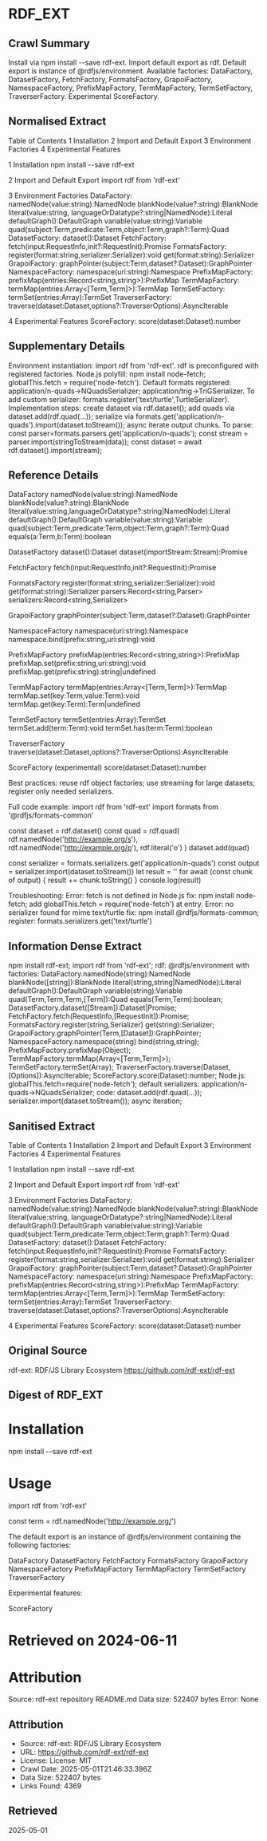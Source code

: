 # RDF_EXT

## Crawl Summary
Install via npm install --save rdf-ext. Import default export as rdf. Default export is instance of @rdfjs/environment. Available factories: DataFactory, DatasetFactory, FetchFactory, FormatsFactory, GrapoiFactory, NamespaceFactory, PrefixMapFactory, TermMapFactory, TermSetFactory, TraverserFactory. Experimental ScoreFactory.

## Normalised Extract
Table of Contents
1 Installation
2 Import and Default Export
3 Environment Factories
4 Experimental Features

1 Installation
  npm install --save rdf-ext

2 Import and Default Export
  import rdf from 'rdf-ext'

3 Environment Factories
  DataFactory:
    namedNode(value:string):NamedNode
    blankNode(value?:string):BlankNode
    literal(value:string, languageOrDatatype?:string|NamedNode):Literal
    defaultGraph():DefaultGraph
    variable(value:string):Variable
    quad(subject:Term,predicate:Term,object:Term,graph?:Term):Quad
  DatasetFactory:
    dataset():Dataset
  FetchFactory:
    fetch(input:RequestInfo,init?:RequestInit):Promise<Response>
  FormatsFactory:
    register(format:string,serializer:Serializer):void
    get(format:string):Serializer
  GrapoiFactory:
    graphPointer(subject:Term,dataset?:Dataset):GraphPointer
  NamespaceFactory:
    namespace(uri:string):Namespace
  PrefixMapFactory:
    prefixMap(entries:Record<string,string>):PrefixMap
  TermMapFactory:
    termMap(entries:Array<[Term,Term]>):TermMap
  TermSetFactory:
    termSet(entries:Array<Term>):TermSet
  TraverserFactory:
    traverse(dataset:Dataset,options?:TraverserOptions):AsyncIterable<Term>

4 Experimental Features
  ScoreFactory:
    score(dataset:Dataset):number


## Supplementary Details
Environment instantiation: import rdf from 'rdf-ext'. rdf is preconfigured with registered factories. Node.js polyfill: npm install node-fetch; globalThis.fetch = require('node-fetch'). Default formats registered: application/n-quads->NQuadsSerializer; application/trig->TriGSerializer. To add custom serializer: formats.register('text/turtle',TurtleSerializer). Implementation steps: create dataset via rdf.dataset(); add quads via dataset.add(rdf.quad(...)); serialize via formats.get('application/n-quads').import(dataset.toStream()); async iterate output chunks. To parse: const parser=formats.parsers.get('application/n-quads'); const stream = parser.import(stringToStream(data)); const dataset = await rdf.dataset().import(stream);

## Reference Details
DataFactory
  namedNode(value:string):NamedNode
  blankNode(value?:string):BlankNode
  literal(value:string,languageOrDatatype?:string|NamedNode):Literal
  defaultGraph():DefaultGraph
  variable(value:string):Variable
  quad(subject:Term,predicate:Term,object:Term,graph?:Term):Quad
  equals(a:Term,b:Term):boolean

DatasetFactory
  dataset():Dataset
  dataset(importStream:Stream<Quad>):Promise<Dataset>

FetchFactory
  fetch(input:RequestInfo,init?:RequestInit):Promise<Response>

FormatsFactory
  register(format:string,serializer:Serializer):void
  get(format:string):Serializer
  parsers:Record<string,Parser>
  serializers:Record<string,Serializer>

GrapoiFactory
  graphPointer(subject:Term,dataset?:Dataset):GraphPointer

NamespaceFactory
  namespace(uri:string):Namespace
  namespace.bind(prefix:string,uri:string):void

PrefixMapFactory
  prefixMap(entries:Record<string,string>):PrefixMap
  prefixMap.set(prefix:string,uri:string):void
  prefixMap.get(prefix:string):string|undefined

TermMapFactory
  termMap(entries:Array<[Term,Term]>):TermMap
  termMap.set(key:Term,value:Term):void
  termMap.get(key:Term):Term|undefined

TermSetFactory
  termSet(entries:Array<Term>):TermSet
  termSet.add(term:Term):void
  termSet.has(term:Term):boolean

TraverserFactory
  traverse(dataset:Dataset,options?:TraverserOptions):AsyncIterable<Term>

ScoreFactory (experimental)
  score(dataset:Dataset):number

Best practices:
  reuse rdf object factories; use streaming for large datasets; register only needed serializers.

Full code example:
  import rdf from 'rdf-ext'
  import formats from '@rdfjs/formats-common'

  const dataset = rdf.dataset()
  const quad = rdf.quad(
    rdf.namedNode('http://example.org/s'),
    rdf.namedNode('http://example.org/p'),
    rdf.literal('o')
  )
  dataset.add(quad)

  const serializer = formats.serializers.get('application/n-quads')
  const output = serializer.import(dataset.toStream())
  let result = ''
  for await (const chunk of output) {
    result += chunk.toString()
  }
  console.log(result)

Troubleshooting:
  Error: fetch is not defined in Node.js
    fix: npm install node-fetch; add globalThis.fetch = require('node-fetch') at entry.
  Error: no serializer found for mime text/turtle
    fix: npm install @rdfjs/formats-common; register: formats.serializers.get('text/turtle')

## Information Dense Extract
npm install rdf-ext; import rdf from 'rdf-ext'; rdf: @rdfjs/environment with factories: DataFactory.namedNode(string):NamedNode blankNode([string]):BlankNode literal(string,string|NamedNode):Literal defaultGraph():DefaultGraph variable(string):Variable quad(Term,Term,Term,[Term]):Quad equals(Term,Term):boolean; DatasetFactory.dataset([Stream<Quad>]):Dataset|Promise<Dataset>; FetchFactory.fetch(RequestInfo,[RequestInit]):Promise<Response>; FormatsFactory.register(string,Serializer) get(string):Serializer; GrapoiFactory.graphPointer(Term,[Dataset]):GraphPointer; NamespaceFactory.namespace(string) bind(string,string); PrefixMapFactory.prefixMap(Object); TermMapFactory.termMap(Array<[Term,Term]>); TermSetFactory.termSet(Array<Term>); TraverserFactory.traverse(Dataset,[Options]):AsyncIterable<Term>; ScoreFactory.score(Dataset):number; Node.js: globalThis.fetch=require('node-fetch'); default serializers: application/n-quads->NQuadsSerializer; code: dataset.add(rdf.quad(...)); serializer.import(dataset.toStream()); async iteration;

## Sanitised Extract
Table of Contents
1 Installation
2 Import and Default Export
3 Environment Factories
4 Experimental Features

1 Installation
  npm install --save rdf-ext

2 Import and Default Export
  import rdf from 'rdf-ext'

3 Environment Factories
  DataFactory:
    namedNode(value:string):NamedNode
    blankNode(value?:string):BlankNode
    literal(value:string, languageOrDatatype?:string|NamedNode):Literal
    defaultGraph():DefaultGraph
    variable(value:string):Variable
    quad(subject:Term,predicate:Term,object:Term,graph?:Term):Quad
  DatasetFactory:
    dataset():Dataset
  FetchFactory:
    fetch(input:RequestInfo,init?:RequestInit):Promise<Response>
  FormatsFactory:
    register(format:string,serializer:Serializer):void
    get(format:string):Serializer
  GrapoiFactory:
    graphPointer(subject:Term,dataset?:Dataset):GraphPointer
  NamespaceFactory:
    namespace(uri:string):Namespace
  PrefixMapFactory:
    prefixMap(entries:Record<string,string>):PrefixMap
  TermMapFactory:
    termMap(entries:Array<[Term,Term]>):TermMap
  TermSetFactory:
    termSet(entries:Array<Term>):TermSet
  TraverserFactory:
    traverse(dataset:Dataset,options?:TraverserOptions):AsyncIterable<Term>

4 Experimental Features
  ScoreFactory:
    score(dataset:Dataset):number

## Original Source
rdf-ext: RDF/JS Library Ecosystem
https://github.com/rdf-ext/rdf-ext

## Digest of RDF_EXT

# Installation

npm install --save rdf-ext

# Usage

import rdf from 'rdf-ext'

const term = rdf.namedNode('http://example.org/')

The default export is an instance of @rdfjs/environment containing the following factories:

DataFactory
DatasetFactory
FetchFactory
FormatsFactory
GrapoiFactory
NamespaceFactory
PrefixMapFactory
TermMapFactory
TermSetFactory
TraverserFactory

Experimental features:

ScoreFactory

# Retrieved on 2024-06-11

# Attribution

Source: rdf-ext repository README.md
Data size: 522407 bytes
Error: None

## Attribution
- Source: rdf-ext: RDF/JS Library Ecosystem
- URL: https://github.com/rdf-ext/rdf-ext
- License: License: MIT
- Crawl Date: 2025-05-01T21:46:33.396Z
- Data Size: 522407 bytes
- Links Found: 4369

## Retrieved
2025-05-01
